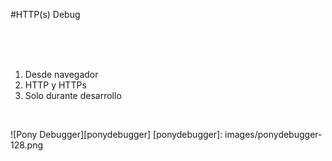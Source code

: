 #HTTP(s) Debug

<br />
<br />
<br />

1. Desde navegador
2. HTTP y HTTPs
3. Solo durante desarrollo

<br />

![Pony Debugger][ponydebugger]
[ponydebugger]: images/ponydebugger-128.png
